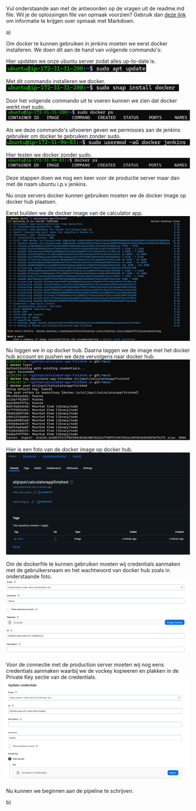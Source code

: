 Vul onderstaande aan met de antwoorden op de vragen uit de readme.md file. Wil je de oplossingen file van opmaak voorzien? Gebruik dan [deze link](https://github.com/adam-p/markdown-here/wiki/Markdown-Cheatsheet) om informatie te krijgen over
opmaak met Markdown.

a)

Om docker te kunnen gebruiken in jenkins moeten we eerst docker installeren. We doen dit aan de hand van volgende commando's:

Hier updaten we onze ubuntu server zodat alles up-to-date is.
![alt text](images/image-10.png)

Met dit commando installeren we docker.
![alt text](images/image-12.png)

Door het volgende commando uit te voeren kunnen we zien dat docker werkt met sudo.
![alt text](images/image-13.png)

Als we deze commando's uitvoeren geven we permissies aan de jenkins gebruiker om docker te gebruiken zonder sudo.
![alt text](images/image-9.png)

Hier testen we docker zonder sudo.
![alt text](images/image-2.png)

Deze stappen doen we nog een keer voor de productie server maar dan met de naam ubuntu i.p.v jenkins.

Nu onze servers docker kunnen gebruiken moeten we de docker image op docker hub plaatsen.

Eerst builden we de docker image van de calculator app.
![alt text](images/image.png)

Nu loggen we in op docker hub. Daarna taggen we de image met het docker hub account en pushen we deze vervolgens naar docker hub.
![alt text](images/image-3.png)

Hier is een foto van de docker image op docker hub.
![alt text](images/image-4.png)

Om de dockerfile te kunnen gebruiken moeten wij credentials aanmaken met de gebruikersnaam en het wachtwoord van docker hub zoals in onderstaande foto.
![alt text](images/image-8.png)

Voor de connectie met de production server moeten wij nog eens credentials aanmaken waarbij we de vockey kopieeren en plakken in de Private Key sectie van de credentials.
![alt text](images/image-14.png)

Nu kunnen we beginnen aan de pipeline te schrijven.

b)
